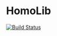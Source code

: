 # HomoLib

[![Build Status](https://github.com/leycrimson/HomoLib.jl/actions/workflows/CI.yml/badge.svg?branch=main)](https://github.com/leycrimson/HomoLib.jl/actions/workflows/CI.yml?query=branch%3Amain)

